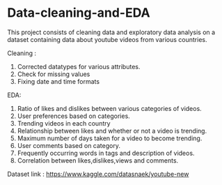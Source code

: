 # Data-cleaning-and-EDA


This project consists of cleaning data and exploratory data analysis on a dataset containing data about youtube videos from various countries.

Cleaning : 
  1. Corrected datatypes for various attributes.
  2. Check for missing values
  3. Fixing date and time formats

EDA:
  1. Ratio of likes and dislikes between various categories of videos.
  2. User preferences based on categories.
  3. Trending videos in each country
  4. Relationship between likes and whether or not a video is trending.
  5. Maximum number of days taken for a video to become trending.
  6. User comments based on category.
  7. Frequently occurring words in tags and description of videos.
  8. Correlation between likes,dislikes,views and comments.


Dataset link : https://www.kaggle.com/datasnaek/youtube-new
